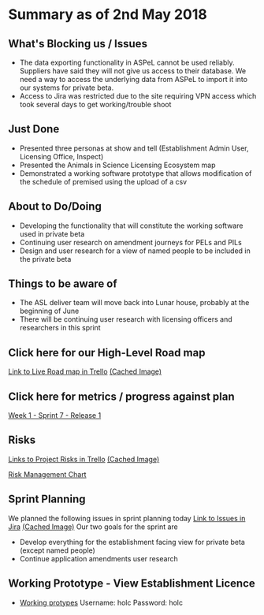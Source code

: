# Summary as of 2nd May 2018 
## What's Blocking us / Issues
* The data exporting functionality in ASPeL cannot be used reliably. Suppliers have said they will not give us access to their database. We need a way to access the underlying data from ASPeL to import it into our systems for private beta.
* Access to Jira was restricted due to the site requiring VPN access which took several days to get working/trouble shoot

## Just Done
* Presented three personas at show and tell (Establishment Admin User, Licensing Office, Inspect)
* Presented the Animals in Science Licensing Ecosystem map
* Demonstrated a working software prototype that allows modification of the schedule of premised using the upload of a csv 

## About to Do/Doing
* Developing the functionality that will constitute the working software used in private beta
* Continuing user research on amendment journeys for PELs and PILs
* Design and user research for a view of named people to be included in the private beta 

## Things to be aware of
* The ASL deliver team will move back into Lunar house, probably at the beginning of June
* There will be continuing user research with licensing officers and researchers in this sprint

## Click here for our High-Level Road map
[Link to Live Road map in Trello](https://trello.com/b/gDQdE01u/asl-roadmap)    [\(Cached Image\)](graphs/ASLRoadMap02052018.jpg)

## Click here for metrics / progress against plan
[Week 1 - Sprint 7 - Release 1](graphs/progress02052018.png)

## Risks
[Links to Project Risks in Trello](https://trello.com/b/VuFuCL7t/risk-register-and-kpis-asl-delivery)    [\(Cached Image\)](graphs/ASLRiskRegister02052018.jpg)

[Risk Management Chart](graphs/risk02052018.png)

## Sprint Planning
We planned the following issues in sprint planning today [Link to Issues in Jira](https://jira.digital.homeoffice.gov.uk/secure/RapidBoard.jspa?rapidView=261)    [\(Cached Image\)](graphs/sprint02052018.png)
Our two goals for the sprint are
* Develop everything for the establishment facing view for private beta (except named people)
* Continue application amendments user research

## Working Prototype - View Establishment Licence
* [Working protypes](http://asl-prototypes.herokuapp.com/) 
Username: holc Password: holc
